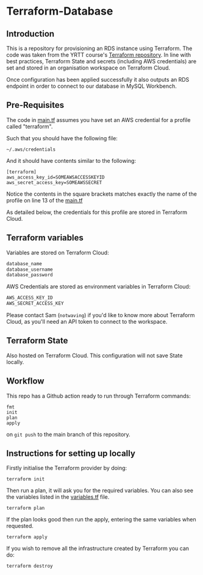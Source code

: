 # Terraform-Database

## Introduction

This is a repository for provisioning an RDS instance using Terraform. The code was taken from the YRTT course's [Terraform repository](https://github.com/techreturners/yrtt_terraform_rds). In line with best practices, Terraform State and secrets (including AWS credentials) are set and stored in an organisation workspace on Terraform Cloud.

Once configuration has been applied successfully it also outputs an RDS endpoint in order to connect to our database in MySQL Workbench.

## Pre-Requisites

The code in [main.tf](./main.tf) assumes you have set an AWS credential for a profile called "terraform".

Such that you should have the following file:

```
~/.aws/credentials
```

And it should have contents similar to the following:

```
[terraform]
aws_access_key_id=SOMEAWSACCESSKEYID
aws_secret_access_key=SOMEAWSSECRET
```

Notice the contents in the square brackets matches exactly the name of the profile on line 13 of the [main.tf](./main.tf)

As detailed below, the credentials for this profile are stored in Terraform Cloud.

## Terraform variables

Variables are stored on Terraform Cloud:

```md
database_name
database_username
database_password
```

AWS Credentials are stored as environment variables in Terraform Cloud:

```md
AWS_ACCESS_KEY_ID
AWS_SECRET_ACCESS_KEY
```

Please contact Sam (`notwaving`) if you'd like to know more about Terraform Cloud, as you'll need an API token to connect to the workspace.

## Terraform State

Also hosted on Terraform Cloud. This configuration will not save State locally.

## Workflow

This repo has a Github action ready to run through Terraform commands:

```
fmt
init
plan
apply
```

on `git push` to the main branch of this repository.

## Instructions for setting up locally

Firstly initialise the Terraform provider by doing:

```
terraform init
```

Then run a plan, it will ask you for the required variables. You can also see the variables listed in the [variables.tf](./variables.tf) file.

```
terraform plan
```

If the plan looks good then run the apply, entering the same variables when requested.

```
terraform apply
```

If you wish to remove all the infrastructure created by Terraform you can do:

```
terraform destroy
```
